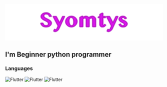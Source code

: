 ![Syomtys](https://github.com/Syomtys/Syomtys/blob/main/syomtys.png)


## I'm Beginner python programmer


### Languages 

![Flutter](https://img.shields.io/badge/-Python-ededed?style=for-the-badge&logo=python)
![Flutter](https://img.shields.io/badge/-HTML-ededed?style=for-the-badge&logo=HTML5)
![Flutter](https://img.shields.io/badge/-CSS-ededed?style=for-the-badge&logo=CSS3)

